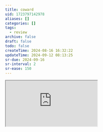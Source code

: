 ```yaml
---
title: coward
uid: 1723797142978
aliases: []
categories: []
tags:
  - review
archive: false
draft: false
todo: false
createTime: 2024-08-16 16:32:22
updateTime: 2024-09-12 08:13:25
sr-due: 2024-09-16
sr-interval: 2
sr-ease: 150
---
```


<iframe
  class="iframe_full"
  src="https://dict.youdao.com/result?word=coward&lang=en"
>
</iframe>

